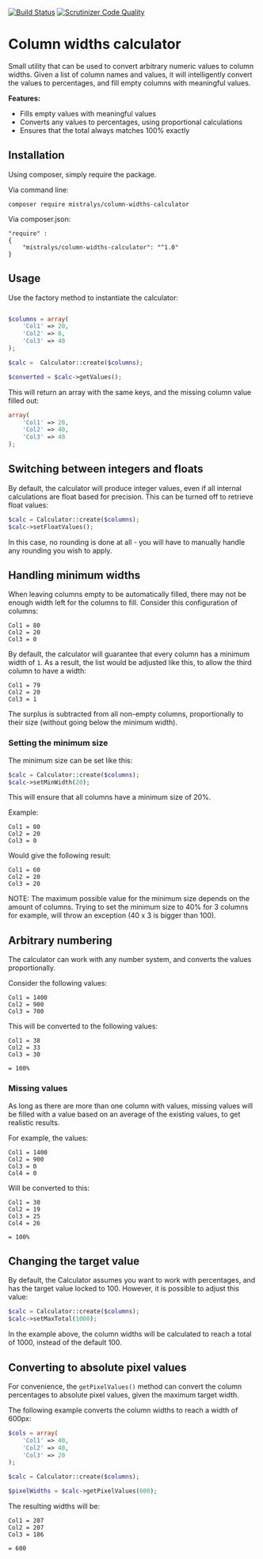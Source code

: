 [![Build Status](https://travis-ci.com/Mistralys/column-widths-calculator.svg?branch=master)](https://travis-ci.com/Mistralys/column-widths-calculator)
[![Scrutinizer Code Quality](https://scrutinizer-ci.com/g/Mistralys/column-widths-calculator/badges/quality-score.png?b=master)](https://scrutinizer-ci.com/g/Mistralys/column-widths-calculator/?branch=master)

# Column widths calculator

Small utility that can be used to convert arbitrary numeric values to column widths. Given a list of column names and values, it will intelligently convert the values to percentages, and fill empty columns with meaningful values.

**Features:**

  - Fills empty values with meaningful values
  - Converts any values to percentages, using proportional calculations
  - Ensures that the total always matches 100% exactly

## Installation

Using composer, simply require the package.

Via command line:

```
composer require mistralys/column-widths-calculator
```

Via composer.json:

```
"require" : 
{
    "mistralys/column-widths-calculator": "^1.0"
}
```

## Usage

Use the factory method to instantiate the calculator:

```php

$columns = array(
    'Col1' => 20,
    'Col2' => 0,
    'Col3' => 40
);

$calc =  Calculator::create($columns);

$converted = $calc->getValues();
```

This will return an array with the same keys, and the missing column value filled out:

```php
array(
    'Col1' => 20,
    'Col2' => 40,
    'Col3' => 40
);
```

## Switching between integers and floats

By default, the calculator will produce integer values, even if all internal calculations are float based for precision. This can be turned off to retrieve float values:

```php
$calc = Calculator::create($columns);
$calc->setFloatValues();
```

In this case, no rounding is done at all - you will have to manually handle any rounding you wish to apply.

## Handling minimum widths

When leaving columns empty to be automatically filled, there may not be enough width left for the columns to fill. Consider this configuration of columns:

```
Col1 = 80
Col2 = 20
Col3 = 0
```

By default, the calculator will guarantee that every column has a minimum width of `1`. As a result, the list would be adjusted like this, to allow the third column to have a width:

```
Col1 = 79
Col2 = 20
Col3 = 1
```

The surplus is subtracted from all non-empty columns, proportionally to their size (without going below the minimum width). 

### Setting the minimum size

The minimum size can be set like this:

```php
$calc = Calculator::create($columns);
$calc->setMinWidth(20);
```

This will ensure that all columns have a minimum size of 20%. 

Example:
 
```
Col1 = 80
Col2 = 20
Col3 = 0
```

Would give the following result:

```
Col1 = 60
Col2 = 20
Col3 = 20
```
 
NOTE: The maximum possible value for the minimum size depends on the amount of columns. Trying to set the minimum size to 40% for 3 columns for example, will throw an exception (40 x 3 is bigger than 100).


## Arbitrary numbering

The calculator can work with any number system, and converts the values proportionally.

Consider the following values:

```
Col1 = 1400
Col2 = 900
Col3 = 700
```

This will be converted to the following values:

```
Col1 = 38
Col2 = 33
Col3 = 30

= 100%
```

### Missing values

As long as there are more than one column with values, missing values will be filled with a value based on an average of the existing values, to get realistic results.

For example, the values:

```
Col1 = 1400
Col2 = 900
Col3 = 0
Col4 = 0 
```

Will be converted to this:

```
Col1 = 30
Col2 = 19
Col3 = 25
Col4 = 26

= 100%
```

## Changing the target value

By default, the Calculator assumes you want to work with percentages, and has the target value locked to 100. However, it is possible to adjust this value:

```php
$calc = Calculator::create($columns);
$calc->setMaxTotal(1000);
```

In the example above, the column widths will be calculated to reach a total of 1000, instead of the default 100.

## Converting to absolute pixel values

For convenience, the `getPixelValues()` method can convert the column percentages to absolute pixel values, given the maximum target width.

The following example converts the column widths to reach a width of 600px:

```php
$cols = array(
    'Col1' => 40,
    'Col2' => 40,
    'Col3' => 20
);

$calc = Calculator::create($columns);

$pixelWidths = $calc->getPixelValues(600);
```

The resulting widths will be:

```
Col1 = 207
Col2 = 207
Col3 = 186

= 600
```
